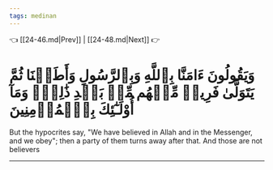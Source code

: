 ```yaml
---
tags: medinan
---
```


👈 [[24-46.md|Prev]] | [[24-48.md|Next]] 👉

# وَيَقُولُونَ ءَامَنَّا بِٱللَّهِ وَبِٱلرَّسُولِ وَأَطَعۡنَا ثُمَّ يَتَوَلَّىٰ فَرِيقٞ مِّنۡهُم مِّنۢ بَعۡدِ ذَٰلِكَۚ وَمَآ أُوْلَـٰٓئِكَ بِٱلۡمُؤۡمِنِينَ

But the hypocrites say, "We have believed in Allah and in the Messenger, and we obey"; then a party of them turns away after that. And those are not believers

---

